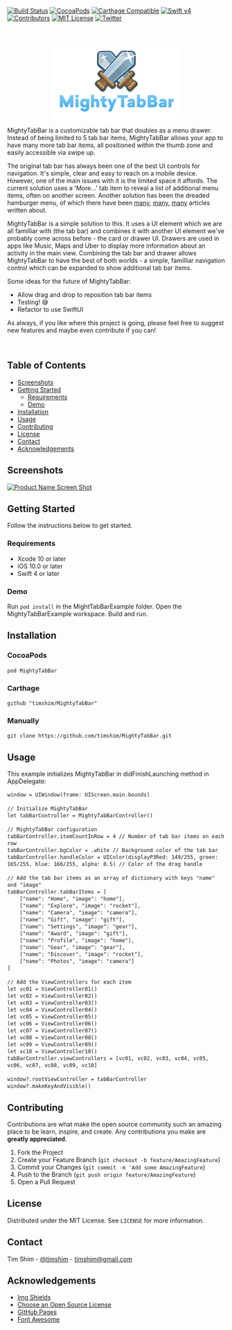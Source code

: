 <!-- PROJECT SHIELDS -->
[![Build Status][build-shield]]()
[![CocoaPods](https://img.shields.io/cocoapods/v/MightyTabBar.svg)](https://cocoapods.org/pods/MightyTabBar)
[![Carthage Compatible](https://img.shields.io/badge/Carthage-compatible-4BC51D.svg?style=flat)](https://github.com/Carthage/Carthage)
[![Swift v4](https://img.shields.io/badge/Swift-4-orange.svg?style=flat)](https://developer.apple.com/swift/)
[![Contributors][contributors-shield]]()
[![MIT License][license-shield]](https://github.com/timshim/MightyTabBar/blob/master/LICENSE)
[![Twitter](https://img.shields.io/twitter/url/https/github.com/timshim/MightyTabBar.svg?style=social)](https://twitter.com/timshim)

<!-- PROJECT LOGO -->
<br />
<p align="center">
  <a href="https://github.com/timshim/MightyTabBar">
    <img src="logo.png" alt="Logo" width="300" height="180">
  </a>
</p>

MightyTabBar is a customizable tab bar that doubles as a menu drawer. Instead of being limited to 5 tab bar items, MightyTabBar allows your app to have many more tab bar items, all positioned within the thumb zone and easily accessible via swipe up.

The original tab bar has always been one of the best UI controls for navigation. It's simple, clear and easy to reach on a mobile device. However, one of the main issues with it is the limited space it affords. The current solution uses a 'More...' tab item to reveal a list of additional menu items, often on another screen. Another solution has been the dreaded hamburger menu, of which there have been [many](https://uxplanet.org/the-ultimate-guide-to-the-hamburger-menu-and-its-alternatives-e2da8dc7f1db), [many](https://medium.muz.li/3-good-reason-why-you-might-want-to-remove-that-hamburger-menu-from-your-product-69b9499ba7e2), [many](https://medium.com/search?q=hamburger%20menu) articles written about.

MightyTabBar is a simple solution to this. It uses a UI element which we are all familliar with (the tab bar) and combines it with another UI element we've probably come across before - the card or drawer UI. Drawers are used in apps like Music, Maps and Uber to display more information about an activity in the main view. Combining the tab bar and drawer allows MightyTabBar to have the best of both worlds - a simple, familliar navigation control which can be expanded to show additional tab bar items.

Some ideas for the future of MightyTabBar:
* Allow drag and drop to reposition tab bar items
* Testing! 😅
* Refactor to use SwiftUI

As always, if you like where this project is going, please feel free to suggest new features and maybe even contribute if you can!

<br />

<!-- TABLE OF CONTENTS -->
## Table of Contents

* [Screenshots](#screenshots)
* [Getting Started](#getting-started)
  * [Requirements](#requirements)
  * [Demo](#demo)
* [Installation](#installation)
* [Usage](#usage)
* [Contributing](#contributing)
* [License](#license)
* [Contact](#contact)
* [Acknowledgements](#acknowledgements)

<!-- ABOUT THE PROJECT -->
## Screenshots

[![Product Name Screen Shot][product-screenshot]](https://example.com)

<!-- GETTING STARTED -->
## Getting Started

Follow the instructions below to get started.

### Requirements

* Xcode 10 or later
* iOS 10.0 or later
* Swift 4 or later

### Demo

Run `pod install` in the MightTabBarExample folder. Open the MightyTabBarExample workspace. Build and run.

## Installation

### CocoaPods

``` 
pod MightyTabBar
```

### Carthage

```
github "timshim/MightyTabBar"
```

### Manually

```
git clone https://github.com/timshim/MightyTabBar.git
```

<!-- USAGE EXAMPLES -->
## Usage

This example initializes MightyTabBar in didFinishLaunching method in AppDelegate:

```
window = UIWindow(frame: UIScreen.main.bounds)

// Initialize MightyTabBar
let tabBarController = MightyTabBarController()

// MightyTabBar configuration
tabBarController.itemCountInRow = 4 // Number of tab bar items on each row
tabBarController.bgColor = .white // Background color of the tab bar
tabBarController.handleColor = UIColor(displayP3Red: 149/255, green: 165/255, blue: 166/255, alpha: 0.5) // Color of the drag handle

// Add the tab bar items as an array of dictionary with keys "name" and "image"
tabBarController.tabBarItems = [
    ["name": "Home", "image": "home"],
    ["name": "Explore", "image": "rocket"],
    ["name": "Camera", "image": "camera"],
    ["name": "Gift", "image": "gift"],
    ["name": "Settings", "image": "gear"],
    ["name": "Award", "image": "gift"],
    ["name": "Profile", "image": "home"],
    ["name": "Gear", "image": "gear"],
    ["name": "Discover", "image": "rocket"],
    ["name": "Photos", "image": "camera"]
]

// Add the ViewControllers for each item
let vc01 = ViewController01()
let vc02 = ViewController02()
let vc03 = ViewController03()
let vc04 = ViewController04()
let vc05 = ViewController05()
let vc06 = ViewController06()
let vc07 = ViewController07()
let vc08 = ViewController08()
let vc09 = ViewController09()
let vc10 = ViewController10()
tabBarController.viewControllers = [vc01, vc02, vc03, vc04, vc05, vc06, vc07, vc08, vc09, vc10]

window?.rootViewController = tabBarController
window?.makeKeyAndVisible()
```

<!-- CONTRIBUTING -->
## Contributing

Contributions are what make the open source community such an amazing place to be learn, inspire, and create. Any contributions you make are **greatly appreciated**.

1. Fork the Project
2. Create your Feature Branch (`git checkout -b feature/AmazingFeature`)
3. Commit your Changes (`git commit -m 'Add some AmazingFeature`)
4. Push to the Branch (`git push origin feature/AmazingFeature`)
5. Open a Pull Request

<!-- LICENSE -->
## License

Distributed under the MIT License. See `LICENSE` for more information.

<!-- CONTACT -->
## Contact

Tim Shim - [@timshim](https://twitter.com/timshim) - timshim@gmail.com

<!-- ACKNOWLEDGEMENTS -->
## Acknowledgements
* [Img Shields](https://shields.io)
* [Choose an Open Source License](https://choosealicense.com)
* [GitHub Pages](https://pages.github.com)
* [Font Awesome](https://fontawesome.com)

<!-- MARKDOWN LINKS & IMAGES -->
[build-shield]: https://img.shields.io/badge/build-passing-brightgreen.svg?style=flat-square
[contributors-shield]: https://img.shields.io/badge/contributors-1-orange.svg?style=flat-square
[license-shield]: https://img.shields.io/badge/license-MIT-blue.svg?style=flat-square
[license-url]: https://choosealicense.com/licenses/mit
[product-screenshot]: https://raw.githubusercontent.com/othneildrew/Best-README-Template/master/screenshot.png
